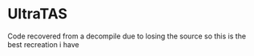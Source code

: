 # UltraTAS

Code recovered from a decompile due to losing the source so this is the best recreation i have

